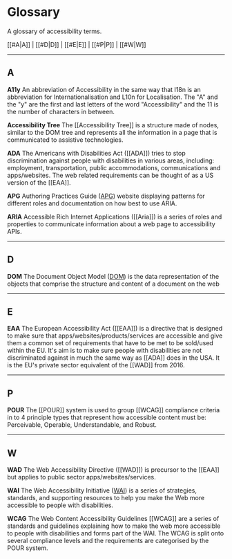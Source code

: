 # Glossary

A glossary of accessibility terms. 

[[#A|A]] | [[#D|D]] | [[#E|E]] | [[#P|P]] | [[#W|W]]


---

## A
**A11y**
An abbreviation of Accessibility in the same way that I18n is an abbreviation for Internationalisation and L10n for Localisation. The "A" and the "y" are the first and last letters of the word "Accessibility" and the 11 is the number of characters in between.

**Accessibility Tree**
The [[Accessibility Tree]] is a structure made of nodes, similar to the DOM tree and represents all the information in a page that is communicated to assistive technologies.

**ADA**
The Americans with Disabilities Act ([[ADA]]) tries to stop discrimination against people with disabilities in various areas, including: employment, transportation, public accommodations, communications and apps/websites. The web related requirements can be thought of as a US version of the [[EAA]].

**APG**
Authoring Practices Guide ([APG](https://www.w3.org/WAI/ARIA/apg/)) website displaying patterns for different roles and documentation on how best to use ARIA.

**ARIA**
Accessible Rich Internet Applications ([[Aria]]) is a series of roles and properties to communicate information about a web page to accessibility APIs.

---

## D

**DOM**
The Document Object Model ([DOM](https://developer.mozilla.org/en-US/docs/Web/API/Document_Object_Model/Introduction)) is the data representation of the objects that comprise the structure and content of a document on the web

---

## E

**EAA**
The European Accessibility Act ([[EAA]]) is a directive that is designed to make sure that apps/websites/products/services are accessible and give them a common set of requirements that have to be met to be sold/used within the EU. It's aim is to make sure people with disabilities are not discriminated against in much the same way as [[ADA]] does in the USA. It is the EU's private sector equivalent of the [[WAD]] from 2016.

---

## P

**POUR**
The [[POUR]] system is used to group [[WCAG]] compliance criteria in to 4 principle types that represent how accessible content must be: Perceivable, Operable, Understandable, and Robust.

---

## W

**WAD**
The Web Accessibility Directive ([[WAD]]) is precursor to the [[EAA]] but applies to public sector apps/websites/services.

**WAI**
The Web Accessibility Initiative ([WAI](https://www.w3.org/WAI/)) is a series of strategies, standards, and supporting resources to help you make the Web more accessible to people with disabilities.

**WCAG**
The Web Content Accessibility Guidelines [[WCAG]] are a series of standards and guidelines explaining how to make the web more accessible to people with disabilities and forms part of the WAI. The WCAG is split onto several compliance levels and the requirements are categorised by the POUR system.